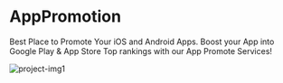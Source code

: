# AppPromotion
Best Place to Promote Your iOS and Android Apps. Boost your App into Google Play &amp; App Store Top rankings with our App Promote Services!


![project-img1](https://github.com/patilsp/AppPromotor/assets/35653819/01aa14b1-6143-4769-8de0-50fd84615e8d)
